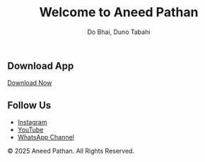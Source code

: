 <html lang="en">
<head>
  <meta charset="UTF-8" />
  <meta name="viewport" content="width=device-width, initial-scale=1.0"/>
  <title>Aneed Pathan</title>
  <link rel="stylesheet" href="style.css">
</head>
<body>
  <header>
    <h1>Welcome to Aneed Pathan</h1>
    <p>Do Bhai, Duno Tabahi</p>
  </header>

  <section>
    <h2>Download App</h2>
    <a href="AneedPathanApp.apk" download>Download Now</a>
  </section>

  <section>
    <h2>Follow Us</h2>
    <ul>
      <li><a href="https://instagram.com/aneed_pathan">Instagram</a></li>
      <li><a href="https://youtube.com/@aneed_pathan">YouTube</a></li>
      <li><a href="https://whatsapp.com/channel/0029Vb5yC2A1CYoQFCIlcZ2M">WhatsApp Channel</a></li>
    </ul>
  </section>

  <footer>
    <p>© 2025 Aneed Pathan. All Rights Reserved.</p>
  </footer>
</body>
</html>
